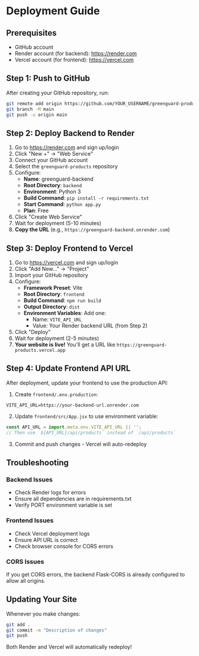 # Deployment Guide

## Prerequisites
- GitHub account
- Render account (for backend): https://render.com
- Vercel account (for frontend): https://vercel.com

## Step 1: Push to GitHub

After creating your GitHub repository, run:

```bash
git remote add origin https://github.com/YOUR_USERNAME/greenguard-products.git
git branch -M main
git push -u origin main
```

## Step 2: Deploy Backend to Render

1. Go to https://render.com and sign up/login
2. Click "New +" → "Web Service"
3. Connect your GitHub account
4. Select the `greenguard-products` repository
5. Configure:
   - **Name**: greenguard-backend
   - **Root Directory**: `backend`
   - **Environment**: Python 3
   - **Build Command**: `pip install -r requirements.txt`
   - **Start Command**: `python app.py`
   - **Plan**: Free
6. Click "Create Web Service"
7. Wait for deployment (5-10 minutes)
8. **Copy the URL** (e.g., `https://greenguard-backend.onrender.com`)

## Step 3: Deploy Frontend to Vercel

1. Go to https://vercel.com and sign up/login
2. Click "Add New..." → "Project"
3. Import your GitHub repository
4. Configure:
   - **Framework Preset**: Vite
   - **Root Directory**: `frontend`
   - **Build Command**: `npm run build`
   - **Output Directory**: `dist`
   - **Environment Variables**: Add one:
     - Name: `VITE_API_URL`
     - Value: Your Render backend URL (from Step 2)
5. Click "Deploy"
6. Wait for deployment (2-5 minutes)
7. **Your website is live!** You'll get a URL like `https://greenguard-products.vercel.app`

## Step 4: Update Frontend API URL

After deployment, update your frontend to use the production API:

1. Create `frontend/.env.production`:
```
VITE_API_URL=https://your-backend-url.onrender.com
```

2. Update `frontend/src/App.jsx` to use environment variable:
```javascript
const API_URL = import.meta.env.VITE_API_URL || '';
// Then use `${API_URL}/api/products` instead of `/api/products`
```

3. Commit and push changes - Vercel will auto-redeploy

## Troubleshooting

### Backend Issues
- Check Render logs for errors
- Ensure all dependencies are in requirements.txt
- Verify PORT environment variable is set

### Frontend Issues
- Check Vercel deployment logs
- Ensure API URL is correct
- Check browser console for CORS errors

### CORS Issues
If you get CORS errors, the backend Flask-CORS is already configured to allow all origins.

## Updating Your Site

Whenever you make changes:
```bash
git add .
git commit -m "Description of changes"
git push
```

Both Render and Vercel will automatically redeploy!
